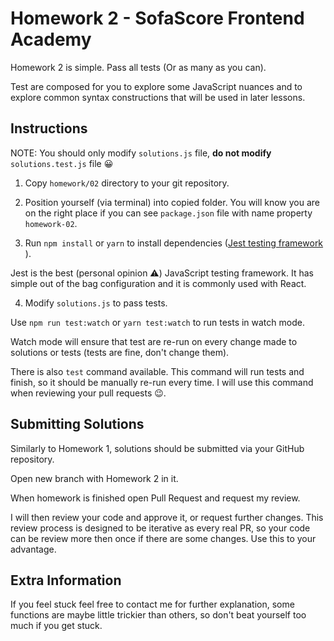 # Homework 2 - SofaScore Frontend Academy

Homework 2 is simple. Pass all tests (Or as many as you can).

Test are composed for you to explore some JavaScript nuances and to explore common syntax constructions that will be used in later lessons.

## Instructions

NOTE: You should only modify `solutions.js` file, **do not modify** `solutions.test.js` file 😀

1. Copy `homework/02` directory to your git repository.

2. Position yourself (via terminal) into copied folder. You will know you are on the right place if you can see `package.json` file with name property `homework-02`.

3. Run `npm install` or `yarn` to install dependencies ([Jest testing framework ](https://jestjs.io/)).

Jest is the best (personal opinion ⚠️) JavaScript testing framework. It has simple out of the bag configuration and it is commonly used with React.

4. Modify `solutions.js` to pass tests.

Use `npm run test:watch` or `yarn test:watch` to run tests in watch mode.

Watch mode will ensure that test are re-run on every change made to solutions or tests (tests are fine, don't change them).

There is also `test` command available. This command will run tests and finish, so it should be manually re-run every time. I will use this command when reviewing your pull requests 😉.

## Submitting Solutions

Similarly to Homework 1, solutions should be submitted via your GitHub repository.

Open new branch with Homework 2 in it.

When homework is finished open Pull Request and request my review.

I will then review your code and approve it, or request further changes. This review process is designed to be iterative as every real PR, so your code can be review more then once if there are some changes. Use this to your advantage.

## Extra Information

If you feel stuck feel free to contact me for further explanation, some functions are maybe little trickier than others, so don't beat yourself too much if you get stuck.
